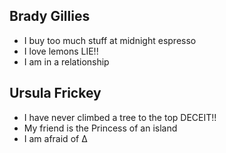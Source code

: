 ## Brady Gillies

- I buy too much stuff at midnight espresso
- I love lemons LIE!!
- I am in a relationship

## Ursula Frickey

- I have never climbed a tree to the top DECEIT!!
- My friend is the Princess of an island
- I am afraid of ∆
